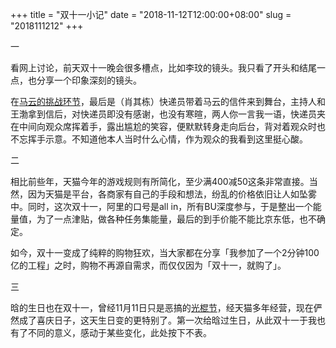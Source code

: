 +++
title = "双十一小记"
date = "2018-11-12T12:00:00+08:00"
slug = "2018111212"
+++

一

看网上讨论，前天双十一晚会很多槽点，比如李玟的镜头。我只看了开头和结尾一点，也分享一个印象深刻的镜头。

在[马云的挑战环节][U01]，最后是（肖其栋）快递员带着马云的信件来到舞台，主持人和王渤拿到信后，对快递员即没有感谢，也没有寒暄，两人你一言我一语，快递员夹在中间向观众席挥着手，露出尴尬的笑容，便默默转身走向后台，背对着观众时也不忘挥手示意。不知道他本人当时什么心情，作为观众的我看到这里挺心酸。

二

相比前些年，天猫今年的游戏规则有所简化，至少满400减50这条非常直接。当然，因为天猫是平台，各商家有自己的手段和想法，纷乱的价格依旧让人如坠雾中。同时，这次双十一，阿里的口号是all in，所有BU深度参与，于是整出一个能量值，为了一点津贴，做各种任务集能量，最后的到手价能不能比京东低，也不确定。

如今，双十一变成了纯粹的购物狂欢，当大家都在分享「我参加了一个2分钟100亿的工程」之时，购物不再源自需求，而仅仅因为「双十一，就购了」。

三

晗的生日也在双十一，曾经11月11日只是恶搞的[光棍节][U02]，经天猫多年经营，现在俨然成了喜庆日子，这天生日变的更特别了。第一次给晗过生日，从此双十一于我也有了不同的意义，感动于某些变化，此处按下不表。


[U01]: https://v.youku.com/v_show/id_XMzkxMzQwMzUwOA==.html
[U02]: https://zh.wikipedia.org/wiki/%E5%85%89%E6%A3%8D%E8%8A%82






